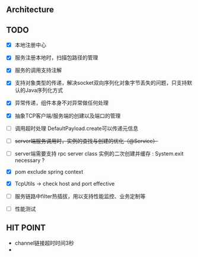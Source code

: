 ## Architecture






## TODO


- [x] 本地注册中心
- [x] 服务注册本地时，扫描包路径的管理
- [x] 服务的调用支持注解
- [x] 支持对象类型的传递，解决socket双向序列化对象字节丢失的问题，只支持默认的Java序列化方式
- [x] 异常传递，组件本身不对异常做任何处理
- [x] 抽象TCP客户端/服务端的创建以及端口的管理
- [ ] 调用超时处理  DefaultPayload.create可以传递元信息
- [ ] ~~server端服务调用时，实例的查找与创建的优化（@Service）~~
- [ ] server端需要支持 rpc server class 实例的二次创建并缓存 : System.exit necessary ?
- [x] pom exclude spring context
- [x] TcpUtils -> check host and port effective
- [ ] 服务链路中filter热插拔，用以支持性能监控、业务定制等
- [ ] 性能测试





## HIT POINT

- channel链接超时时间3秒
-